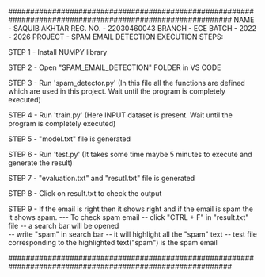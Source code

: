 ###########################################################################################################
NAME - SAQUIB AKHTAR
REG. NO. - 22030460043
BRANCH - ECE 
BATCH - 2022 - 2026
PROJECT - SPAM EMAIL DETECTION
EXECUTION STEPS:

STEP 1 - Install NUMPY library

STEP 2 - Open "SPAM_EMAIL_DETECTION" FOLDER in VS CODE

STEP 3 - Run 'spam_detector.py' (In this file all the functions are defined which are used in this project. Wait until the program is completely executed)

STEP 4 - Run 'train.py' (Here INPUT dataset is present. Wait until the program is completely executed)

STEP 5 - "model.txt" file is generated 

STEP 6 - Run 'test.py' (It takes some time maybe 5 minutes to execute and generate the result)

STEP 7 - "evaluation.txt" and "resutl.txt" file is generated

STEP 8 - Click on result.txt to check the output 

STEP 9 - If the email is right then it shows right and if the email is spam the it shows spam. 
            --- To check spam email 
                      -- click "CTRL + F" in "result.txt" file
                      -- a search bar will be opened  
                      -- write "spam" in search bar
                      -- it will highlight all the "spam" text
                      -- test file corresponding to the highlighted text("spam") is the spam email

###########################################################################################################


         
